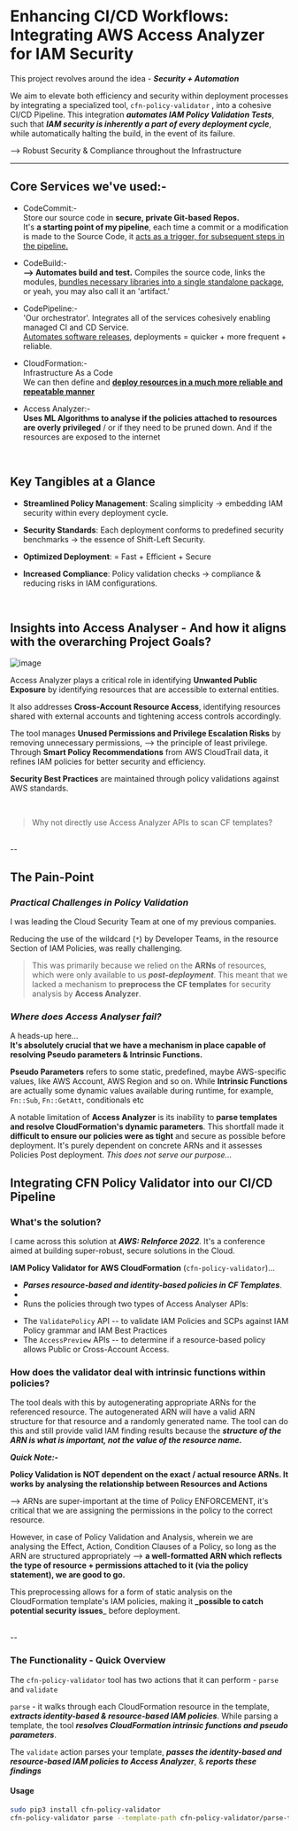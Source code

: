 # Enhancing CI/CD Workflows: Integrating AWS Access Analyzer for IAM Security

This project revolves around the idea - **_Security + Automation_**  

We aim to elevate both efficiency and security within deployment processes by integrating a specialized tool, `cfn-policy-validator` , into a cohesive CI/CD Pipeline. This integration _**automates IAM Policy Validation Tests**_, such that **_IAM security is inherently a part of every deployment cycle_**, while automatically halting the build, in the event of its failure.  

--> Robust Security & Compliance throughout the Infrastructure

----

## Core Services we've used:-

- CodeCommit:- </br>
Store our source code in **secure, private Git-based Repos.** </br> It's **a starting point of my pipeline**, each time a commit or a modification is made to the Source Code, it <ins>acts as a trigger, for subsequent steps in the pipeline.</ins>
  
- CodeBuild:-</br> **--> Automates build and test.** Compiles the source code, links the modules, <ins>bundles necessary libraries into a single standalone package</ins>, or yeah, you may also call it an 'artifact.'

- CodePipeline:-  </br>
'Our orchestrator'. Integrates all of the services cohesively enabling managed CI and CD Service. </br>
   <ins>Automates software releases</ins>, deployments = quicker + more frequent + reliable.

- CloudFormation:- </br>Infrastructure As a Code </br> We can then define and <ins>**deploy resources in a much more reliable and repeatable manner**</ins> 

- Access Analyzer:-  </br> **Uses ML Algorithms to analyse if the policies attached to resources are overly privileged** / or if they need to be pruned down. And if the resources are exposed to the internet

</br>

## Key Tangibles at a Glance

- **Streamlined Policy Management**: Scaling simplicity -> embedding IAM security  within every deployment cycle.

- **Security Standards**: Each deployment  conforms to predefined security benchmarks -> the essence of Shift-Left Security.

- **Optimized Deployment**: = Fast + Efficient + Secure

- **Increased Compliance**: Policy validation checks -> compliance & reducing risks in IAM configurations.

</br>

## Insights into Access Analyser - And how it aligns with the overarching Project Goals?

![image](https://github.com/TanishkaMarrott/Integrating-AWS-IAM-Access-Analyzer-in-a-CI-CD-Pipeline/assets/78227704/13167157-1519-4296-a575-4dbbae7e1368)


Access Analyzer plays a critical role in identifying **Unwanted Public Exposure** by identifying resources that are accessible to external entities. 

It also addresses **Cross-Account Resource Access**, identifying resources shared with external accounts and tightening access controls accordingly.

The tool  manages **Unused Permissions and Privilege Escalation Risks** by removing unnecessary permissions, --> the principle of least privilege. Through **Smart Policy Recommendations** from AWS CloudTrail data, it refines IAM policies for better security and efficiency.

**Security Best Practices** are maintained through policy validations against AWS standards. 


</br>

>  Why not directly use Access Analyzer APIs to scan CF templates?
</br>
--

## The Pain-Point

### _Practical Challenges in Policy Validation_
I was leading the Cloud Security Team at one of my previous companies.    
  
Reducing the use of the wildcard (`*`) by Developer Teams, in the resource Section of IAM Policies, was really challenging.   

> This was primarily because we relied on the **ARNs** of resources, which were only available to us _**post-deployment**_. This meant that we lacked a mechanism to **preprocess the CF templates** for security analysis by **Access Analyzer**.

### _Where does Access Analyser fail?_

A heads-up here...    
**It's absolutely crucial that we have a mechanism in place capable of resolving Pseudo parameters & Intrinsic Functions.**

**Pseudo Parameters** refers to some static, predefined, maybe AWS-specific values, like AWS Account, AWS Region and so on.
While **Intrinsic Functions** are actually some dynamic values available during runtime, for example, `Fn::Sub`, `Fn::GetAtt`, conditionals etc

A notable limitation of **Access Analyzer** is its inability to **parse templates and resolve CloudFormation's dynamic parameters**. This shortfall made it **difficult to ensure our policies were as tight** and secure as possible before deployment. It's purely dependent on concrete ARNs and it assesses Policies Post deployment. _This does not serve our purpose..._


## Integrating CFN Policy Validator into our CI/CD Pipeline 

### What's the solution?

I came across this solution at _**AWS: ReInforce 2022**._ It's a conference aimed at building super-robust, secure solutions in the Cloud.

**IAM Policy Validator for AWS CloudFormation** (`cfn-policy-validator`)...    
* **_Parses resource-based and identity-based policies in CF Templates_**.
* 
* Runs the policies through two types of Access Analyser APIs:
- The `ValidatePolicy` API -- to  validate IAM Policies and SCPs against IAM Policy grammar and IAM Best Practices
- The `AccessPreview` APIs -- to determine if a resource-based policy allows Public or Cross-Account Access.

### How does the validator deal with intrinsic functions within policies?

The tool deals with this by autogenerating appropriate ARNs for the referenced resource. The autogenerated ARN will have a valid ARN structure for that resource and a randomly generated name. The tool can do this and still provide valid IAM finding results because the **_structure of the ARN is what is important, not the value of the resource name._**

**_Quick Note:-_**

**Policy Validation is NOT dependent on the exact / actual resource ARNs. It works by analysing the relationship between Resources and Actions**

--> ARNs are super-important at the time of Policy ENFORCEMENT, it's critical that we are assigning the permissions in the policy to the correct resource.

However, in case of Policy Validation and Analysis, wherein we are analysing the Effect, Action, Condition Clauses of a Policy, so long as the ARN are structured appropriately --> **a well-formatted ARN which reflects the type of resource + permissions attached to it (via the policy statement), we are good to go.**

This preprocessing allows for a form of static analysis on the CloudFormation template's IAM policies, making it **_possible to catch potential security issues**_ before deployment.









</br> --

### The Functionality - Quick Overview

The `cfn-policy-validator` tool has two actions that it can perform - `parse` and `validate`

`parse` - it walks through each CloudFormation resource in the template, **_extracts identity-based & resource-based IAM policies_**. While parsing a template, the tool **_resolves CloudFormation intrinsic functions  and pseudo parameters_**. 

The `validate` action parses your template, **_passes the identity-based and resource-based IAM policies to Access Analyzer_**, & **_reports these findings_**

#### Usage

```bash
sudo pip3 install cfn-policy-validator
cfn-policy-validator parse --template-path cfn-policy-validator/parse-template.json --region us-east-1
```

























